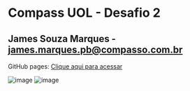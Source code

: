 
# Compass UOL - Desafio 2 
## James Souza Marques - james.marques.pb@compasso.com.br

GitHub pages: [Clique aqui para acessar](https://jamzmarks.github.io/CompassUOL-Desafio2/)


![image](https://github.com/user-attachments/assets/4d0ded80-2492-4485-8149-8501d5910d70)
![image](https://github.com/user-attachments/assets/048ad929-547a-4837-806e-b5ca1474c9f8)
